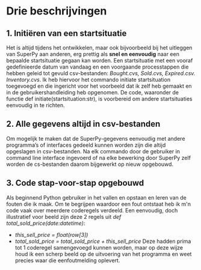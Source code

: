 # Drie beschrijvingen

## 1. Initiëren van een startsituatie

Het is altijd tijdens het ontwikkelen, maar ook bijvoorbeeld bij het uitleggen van SuperPy aan anderen, erg prettig als **snel en eenvoudig** naar een bepaalde startsituatie gegaan kan worden. 
Een startsituatie met een vooraf gedefinieerde datum van vandaag en een voorgaande processtappen die hebben geleid tot gevuld csv-bestanden: *Bought.cvs, Sold.cvs, Expired.csv. Inventory.cvs*. 
Ik heb hiervoor het commando initiate startsituation toegevoegd en die ingericht voor het voorbeeld dat ik zelf heb gemaakt en in de gebruikershandleiding heb opgenomen. De code, waaronder de  functie def initiate(startsituation:str), is voorbereid om andere startsituaties eenvoudig in te richten.  

## 2. Alle gegevens altijd in csv-bestanden

Om mogelijk te maken dat de SuperPy-gegevens eenvoudig met andere programma’s of interfaces gedeeld kunnen worden zijn die altijd opgeslagen in csv-bestanden. Na elk commando door de gebruiker in command line interface ingevoerd of na elke bewerking door SuperPy zelf worden de cs-bestanden daarom bijgewerkt op nieuw opgebouwd.

## 3. Code stap-voor-stap opgebouwd

Als beginnend Python gebruiker in het vallen en opstaan en leren van de fouten die ik maak. Om te begrijpen waardoor een fout ontstaat heb ik m'n code vaak over meerdere coderegels verdeeld. Een eenvoudig, doch illustratief voor beeld zijn deze 2 regels uit *def total_sold_price(date:datetime)*:
- *this_sell_price = float(row[3])*
- *total_sold_price = total_sold_price + this_sell_price*
Deze hadden prima tot 1 coderegel samengevoegd kunnen worden, maar op deze wijze houd ik een scherp beeld op de uitvoering van het programma en weet precies waar die eenfoutmelding oplevert.
